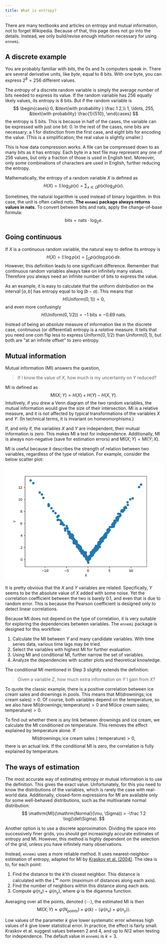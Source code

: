 ```yaml
---
title: What is entropy?
---
```


There are many textbooks and articles on entropy and mutual information,
not to forget Wikipedia.
Because of that, this page does not go into the details.
Instead, we only build/revise enough intuition necessary for using `ennemi`.



## A discrete example
You are probably familiar with _bits_, the 0s and 1s computers speak in.
There are several derivative units, like _byte_, equal to 8 bits.
With one byte, you can express $2^8 = 256$ different values.

The _entropy_ of a discrete random variable is simply
the average number of bits needed to express its value.
If the random variable has 256 equally likely values, its entropy is 8 bits.
But if the random variable is
$$
\begin{cases}
0, &\text{with probability } \frac 1 2,\\
1, \ldots, 255, &\text{with probability} \frac{1}{510},
\end{cases}
$$
the entropy is 5 bits.
This is because in half of the cases, the variable can be expressed with
just one bit: $0$.
In the rest of the cases, nine bits are necessary:
a $1$ for distinction from the first case, and eight bits for encoding the value.
(This is a simplification; the real value is slightly smaller.)

This is how data compression works.
A file can be compressed down to as many bits as it has entropy.
Each byte in a text file may represent any one of 256 values,
but only a fraction of those is used in English text.
Moreover, only some combinations of characters are used in English,
further reducing the entropy.

Mathematically, the entropy of a random variable $X$ is defined as
$$
H(X) = \mathbb E \log_2 p(x) = \sum_{x \in \Omega} p(x) \log_2 p(x).
$$

Sometimes, the natural logarithm is used instead of binary logarithm.
In this case, the unit is often called _nats_.
**The `ennemi` package always returns values in nats.**
To convert between bits and nats, apply the change-of-base formula:
$$
\mathrm{bits} = \mathrm{nats} \cdot \log_2 e.
$$



## Going continuous
If $X$ is a continuous random variable, the natural way to define its entropy is
$$
H(X) = \mathbb E \log p(x) = \int_\Omega p(x) \log p(x) \,dx.
$$
However, this definition leads to one significant difference.
Remember that continuous random variables always take on infinitely many values.
Therefore you always need an infinite number of bits to express the value.

As an example, it is easy to calculate that the uniform distribution on
the interval ${[{a}, {b}]}$ has entropy equal to $\log (b-a)$.
This means that
$$
H(\mathrm{Uniform(0, 1)}) = 0,
$$
and even more confusingly
$$
H(\mathrm{Uniform(0, 1/2)}) = -1 \text{ bits} \approx -0.69 \text{ nats}.
$$

Instead of being an _absolute_ measure of information like in the discrete case,
continuous (or differential) entropy is a _relative_ measure.
It tells that you need one coin flip less to express $\mathrm{Uniform(0, 1/2)}$
than $\mathrm{Uniform(0, 1)}$, but both are "at an infinite offset" to zero entropy.



## Mutual information
Mutual information (MI) answers the question,
> If I know the value of $X$, how much is my uncertainty on $Y$ reduced?

MI is defined as
$$
\mathrm{MI}(X; Y) = H(X) + H(Y) - H(X, Y).
$$
Intuitively, if you drew a Venn diagram of the two random variables,
the mutual information would give the size of their intersection.
MI is a relative measure, and it is not affected by typical transformations
of the variables $X$ and $Y$.
(In technical terms, it is invariant on homeomorphisms.)

If, and only if, the variables $X$ and $Y$ are independent, their
mutual information is zero.
This makes MI a test for independence.
Additionally, MI is always non-negative (save for estimation errors)
and $\mathrm{MI}(X; Y) = \mathrm{MI}(Y; X)$.

MI is useful because it describes the strength of relation between two variables,
regardless of the type of relation.
For example, consider the below scatter plot:
![Y is the absolute value of X plus some random noise.](example_scatter_plot.png)

It is pretty obvious that the $X$ and $Y$ variables are related.
Specifically, $Y$ seems to be the absolute value of $X$ added with some noise.
Yet the correlation coefficient between the two is barely 0.1,
and even that is due to random error.
This is because the Pearson coefficient is designed
only to detect linear correlations.

Because MI does not depend on the type of correlation, it is very suitable
for exploring the dependencies between variables.
The `ennemi` package is designed for this workflow:

1. Calculate the MI between $Y$ and many candidate variables.
   With time series data, various time lags may be tried.
2. Select the variables with highest MI for further evaluation.
3. Using MI and conditional MI, further narrow the set of variables.
4. Analyze the dependencies with scatter plots and theoretical knowledge.

The conditional MI mentioned in Step 3 slightly extends the definition:
> Given a variable $Z$, how much extra information on $Y$ I gain from $X$?

To quote the classic example, there is a positive correlation between
ice cream sales and drownings in pools.
This means that $\mathrm{MI}(\text{drownings}; \text{ice cream sales}) > 0$. 
Of course, both variables depend on the temperature, so we also have
$\mathrm{MI}(\text{drownings}; \text{temperature}) > 0$ and
$\mathrm{MI}(\text{ice cream sales}; \text{temperature}) > 0$.

To find out whether there is any link between drownings and ice cream,
we calculate the MI conditioned on temperature.
This removes the effect explained by temperature alone.
If
$$
\mathrm{MI}(\text{drownings}; \text{ice cream sales} \mid \text{temperature}) > 0,
$$
there is an actual link.
If the conditional MI is zero, the correlation is fully explained by temperature.



## The ways of estimation
The most accurate way of estimating entropy or mutual information
is to use the definition.
This gives the exact value.
Unfortunately, for this you need to know the distributions of the variables,
which is rarely the case with real-world data.
Additionally, closed-form expressions for MI are available only for some
well-behaved distributions, such as the multivariate normal distribution:
$$
\mathrm{MI}(\mathrm{Normal}(\mu, \Sigma)) = -\frac 1 2 \log(\det\Sigma).
$$

Another option is to use a discrete approximation.
Dividing the space into successively finer grids,
you should get increasingly accurate estimates of entropy and MI.
However, this method is highly dependent on the selection of the grid,
unless you have infinitely many observations.

Instead, `ennemi` uses a more reliable method.
It uses nearest-neighbor estimation of entropy, adapted for MI by
[Kraskov et al. (2004)](https://link.aps.org/doi/10.1103/PhysRevE.69.066138).
The idea is to, for each point:

1. Find the distance to the $k$'th closest neighbor.
   This distance is calculated with the $L^\infty$ norm
   (maximum of distances along each axis).
2. Find the number of neighbors within this distance along each axis.
3. Compute $\psi(n_x) + \psi(n_y)$, where $\psi$ is the digamma function.

Averaging over all the points, denoted $\langle\cdots\rangle$,
the estimated MI is then
$$
\mathrm{MI}(X; Y)
\approx \psi(N_{points}) + \psi(k) - \langle \psi(n_x) + \psi(n_y) \rangle.
$$

Low values of the parameter $k$ give lower systematic error
whereas high values of $k$ give lower statistical error.
In practice, the effect is fairly small.
Kraskov et al. suggest values between 2 and 4,
and up to $N/2$ when testing for independence.
The default value in `ennemi` is $k=3$.

